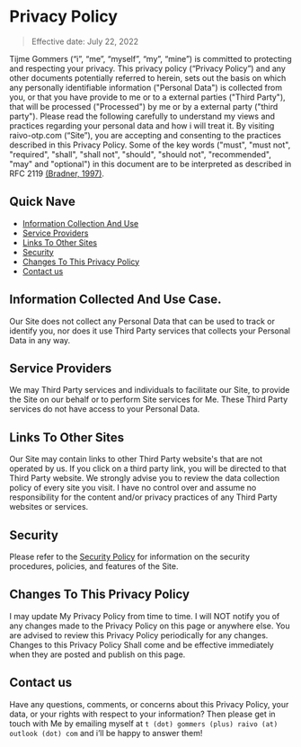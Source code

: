 # Privacy Policy

> Effective date: July 22, 2022

Tijme Gommers (“i”, “me”, “myself”, “my”, “mine”) is committed to protecting and respecting your privacy. This privacy policy (“Privacy Policy”) and any other documents potentially referred to herein, sets out the basis on which any personally identifiable information ("Personal Data") is collected from you, or that you have provide to me or to a external parties ("Third Party"), that will be processed ("Processed") by me or by a external party ("third party"). Please read the following carefully to understand my views and practices regarding your personal data and how i will treat it. By visiting raivo-otp.com (“Site”), you are accepting and consenting to the practices described in this Privacy Policy. Some of the key words ("must", "must not", "required", "shall", "shall not", "should", "should not", "recommended", "may" and "optional") in this document are to be interpreted as described in RFC 2119 [(Bradner, 1997)](https://www.ietf.org/rfc/rfc2119.txt).

## Quick Nave
  * [Information Collection And Use](#information-collected-and-use-case)
  * [Service Providers](#service-providers)
  * [Links To Other Sites](#links-to-other-sites)
  * [Security](#security)
  * [Changes To This Privacy Policy](#changes-to-this-privacy-policy)
  * [Contact us](#contact-us)

## Information Collected And Use Case.

Our Site does not collect any Personal Data that can be used to track or identify you, nor does it use Third Party services that collects your Personal Data in any way.

## Service Providers

We may Third Party services and individuals to facilitate our Site, to provide the Site on our behalf or to perform Site services for Me. These Third Party services do not have access to your Personal Data.

## Links To Other Sites

Our Site may contain links to other Third Party website's that are not operated by us. If you click on a third party link, you will be directed to that Third Party website. We strongly advise you to review the data collection policy of every site you visit. I have no control over and assume no responsibility for the content and/or privacy practices of any Third Party websites or services.

## Security

Please refer to the [Security Policy](https://github.com/raivo-otp/marketing-website/blob/master/SECURITY.md) for information on the security procedures, policies, and features of the Site.

## Changes To This Privacy Policy

I may update My Privacy Policy from time to time. I will NOT notify you of any changes made to the Privacy Policy on this page or anywhere else. You are advised to review this Privacy Policy periodically for any changes. Changes to this Privacy Policy Shall come and be effective immediately when they are posted and publish on this page.

## Contact us

Have any questions, comments, or concerns about this Privacy Policy, your data, or your rights with respect to your information? Then please get in touch  with Me by emailing myself at ```t (dot) gommers (plus) raivo (at) outlook (dot) com``` and i’ll be happy to answer them!
